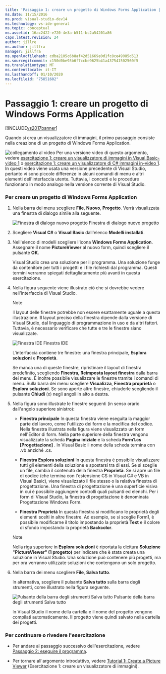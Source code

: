 ```yaml
---
title: 'Passaggio 1: creare un progetto di Windows Forms Application | Microsoft Docs'
ms.date: 11/15/2016
ms.prod: visual-studio-dev14
ms.technology: vs-ide-general
ms.topic: conceptual
ms.assetid: 16ac2422-e720-4e3a-b511-bc2a54201a86
caps.latest.revision: 24
author: jillre
ms.author: jillfra
manager: jillfra
ms.openlocfilehash: cdba2105c6b8af42d51669e0d1fc8ce49085d513
ms.sourcegitcommit: c150d0be93b6f7ccbe9625b41a437541502560f5
ms.translationtype: MT
ms.contentlocale: it-IT
ms.lasthandoff: 01/10/2020
ms.locfileid: "75851602"
---
```

# <a name="step-1-create-a-windows-forms-application-project"></a>Passaggio 1: creare un progetto di Windows Forms Application
[!INCLUDE[vs2017banner](../includes/vs2017banner.md)]

Quando si crea un visualizzatore di immagini, il primo passaggio consiste nella creazione di un progetto di Windows Forms Application.

 ![collegamento al video](../data-tools/media/playvideo.gif "PlayVideo") Per una versione video di questo argomento, vedere [esercitazione 1: creare un visualizzatore di immagini in Visual Basic-video 1](https://msdn.microsoft.com/vbasic/gg315352.aspx) o [esercitazione 1: creare un visualizzatore di C# immagini in-video 1](https://msdn.microsoft.com/vcsharp/gg278409.aspx). In questi video viene usata una versione precedente di Visual Studio, pertanto vi sono piccole differenze in alcuni comandi di menu e altri elementi dell'interfaccia utente. Tuttavia, i concetti e le procedure funzionano in modo analogo nella versione corrente di Visual Studio.

### <a name="to-create-a-windows-forms-application-project"></a>Per creare un progetto di Windows Forms Application

1. Nella barra dei menu scegliere **File**, **Nuovo**, **Progetto**. Verrà visualizzata una finestra di dialogo simile alla seguente.

     ![Finestra di dialogo nuovo progetto](../ide/media/newprojectdialogcallouts.png "NewProjectDialogCallouts") Finestra di dialogo nuovo progetto

2. Scegliere **Visual C#** o **Visual Basic** dall'elenco **Modelli installati**.

3. Nell'elenco di modelli scegliere l'icona **Windows Forms Application**. Assegnare il nome **PictureViewer** al nuovo form, quindi scegliere il pulsante **OK**.

     Visual Studio crea una soluzione per il programma. Una soluzione funge da contenitore per tutti i progetti e i file richiesti dal programma. Questi termini verranno spiegati dettagliatamente più avanti in questa esercitazione.

4. Nella figura seguente viene illustrato ciò che si dovrebbe vedere nell'interfaccia di Visual Studio.

    > [!NOTE]
    > Il layout delle finestre potrebbe non essere esattamente uguale a questa illustrazione. Il layout preciso della finestra dipende dalla versione di Visual Studio, dal linguaggio di programmazione in uso e da altri fattori. Tuttavia, è necessario verificare che tutte e tre le finestre siano visualizzate.

     ![Finestra IDE](../ide/media/express-ideoverview-visio.png "Express_IDEOverview_Visio") Finestra IDE

     L'interfaccia contiene tre finestre: una finestra principale, **Esplora soluzioni** e **Proprietà**.

     Se manca una di queste finestre, ripristinare il layout di finestra predefinito, scegliendo **Finestra**, **Reimposta layout finestra** dalla barra dei menu. È inoltre possibile visualizzare le finestre tramite i comandi di menu. Sulla barra dei menu scegliere **Visualizza**, **Finestra proprietà** o **Esplora soluzioni**. Se sono aperte altre finestre, chiuderle scegliendo il pulsante **Chiudi** (x) negli angoli in alto a destra.

5. Nella figura sono illustrate le finestre seguenti (in senso orario dall'angolo superiore sinistro):

    - **Finestra principale** In questa finestra viene eseguita la maggior parte del lavoro, come l'utilizzo dei form e la modifica del codice. Nella finestra illustrata nella figura viene visualizzato un form nell'Editor di form. Nella parte superiore della finestra vengono visualizzate la scheda **Pagina iniziale** e la scheda **Form1.cs [Progettazione]** . In Visual Basic il nome della scheda termina con .vb anziché .cs.

    - **Finestra Esplora soluzioni** In questa finestra è possibile visualizzare tutti gli elementi della soluzione e spostarsi tra di essi. Se si sceglie un file, cambia il contenuto della finestra **Proprietà**. Se si apre un file di codice (che termina con l'estensione CS in Visual C# e VB in Visual Basic), viene visualizzato il file stesso o la relativa finestra di progettazione. Una finestra di progettazione è una superficie visiva in cui è possibile aggiungere controlli quali pulsanti ed elenchi. Per i form di Visual Studio, la finestra di progettazione è denominata Progettazione Windows Form.

    - **Finestra Proprietà** In questa finestra si modificano le proprietà degli elementi scelti in altre finestre. Ad esempio, se si sceglie Form1, è possibile modificarne il titolo impostando la proprietà **Text** e il colore di sfondo impostando la proprietà **Backcolor**.

    > [!NOTE]
    > Nella riga superiore in **Esplora soluzioni** è riportata la dicitura **Soluzione "PictureViewer" (1 progetto)** per indicare che è stata creata una soluzione in Visual Studio. Una soluzione può contenere più progetti, ma per ora verranno utilizzate soluzioni che contengono un solo progetto.

6. Nella barra dei menu scegliere **File**, **Salva tutto**.

     In alternativa, scegliere il pulsante **Salva tutto** sulla barra degli strumenti, come illustrato nella figura seguente.

     ![Pulsante della barra degli strumenti Salva tutto](../ide/media/express-iconsaveall.png "Express_IconSaveAll") Pulsante della barra degli strumenti Salva tutto

     In Visual Studio il nome della cartella e il nome del progetto vengono compilati automaticamente. Il progetto viene quindi salvato nella cartella dei progetti.

### <a name="to-continue-or-review"></a>Per continuare o rivedere l'esercitazione

- Per andare al passaggio successivo dell'esercitazione, vedere [Passaggio 2: eseguire il programma](../ide/step-2-run-your-program.md).

- Per tornare all'argomento introduttivo, vedere [Tutorial 1: Create a Picture Viewer](../ide/tutorial-1-create-a-picture-viewer.md) (Esercitazione 1: creare un visualizzatore di immagini).
